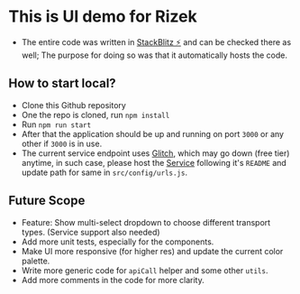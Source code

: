 # This is UI demo for Rizek

- The entire code was written in [StackBlitz ⚡️](https://stackblitz.com/edit/rizek-demo) and can be checked there as well; The purpose for doing so was that it automatically hosts the code.

## How to start local?
- Clone this Github repository
- One the repo is cloned, run `npm install`
- Run `npm run start`
- After that the application should be up and running on port `3000` or any other if `3000` is in use.
- The current service endpoint uses [Glitch](https://glitch.com/), which may go down (free tier) anytime, in such case, please host the [Service](https://github.com/jaywalker21/rizek-services-demo) following it's `README` and update path for same in `src/config/urls.js`.

## Future Scope

- Feature: Show multi-select dropdown to choose different transport types. (Service support also needed)
- Add more unit tests, especially for the components.
- Make UI more responsive (for higher res) and update the current color palette.
- Write more generic code for `apiCall` helper and some other `utils`.
- Add more comments in the code for more clarity.

